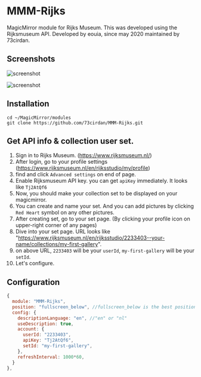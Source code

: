 # MMM-Rijks

MagicMirror module for Rijks Museum. This was developed using the Rijksmuseum API.
Developed by eouia, since may 2020 maintained by 73cirdan.

## Screenshots

![screenshot](https://github.com/eouia/MMM-Rijks/blob/master/scr1.png?raw=true)

![screenshot](https://github.com/eouia/MMM-Rijks/blob/master/scr2.png?raw=true)

## Installation

```shell
cd ~/MagicMirror/modules
git clone https://github.com/73cirdan/MMM-Rijks.git
```

## Get API info & collection user set.

1. Sign in to Rijks Museum. (https://www.rijksmuseum.nl/)
2. After login, go to your profile settings (https://www.rijksmuseum.nl/en/rijksstudio/my/profile)
3. find and click `Advanced settings` on end of page.
4. Enable Rijksmuseum API key. you can get `apiKey` immediately. It looks like `Tj2AtQf6`
5. Now, you should make your collection set to be displayed on your magicmirror.
6. You can create and name your set. And you can add pictures by clicking `Red Heart` symbol on any other pictures.
7. After creating set, go to your set page. (By clicking your profile icon on upper-right corner of any pages)
8. Dive into your set page. URL looks like "https://www.rijksmuseum.nl/en/rijksstudio/2233403--your-name/collections/my-first-gallery".
9. on above URL, `2233403` will be your `userId`, `my-first-gallery` will be your `setId`.
10. Let's configure.

## Configuration

```javascript
{
  module: "MMM-Rijks",
  position: "fullscreen_below", //fullscreen_below is the best position.
  config: {
    descriptionLanguage: "en", //"en" or "nl"
    useDescription: true,
    account: {
      userId: "2233403",
      apiKey: "Tj2AtQf6",
      setId: "my-first-gallery",
    },
    refreshInterval: 1000*60,
  }
},
```
